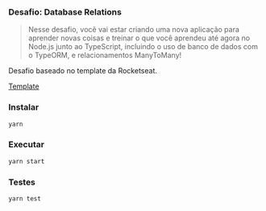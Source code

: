 ### Desafio: Database Relations

> Nesse desafio, você vai estar criando uma nova aplicação para aprender novas coisas e treinar o que você aprendeu até agora no Node.js junto ao TypeScript, incluindo o uso de banco de dados com o TypeORM, e relacionamentos ManyToMany!

Desafio baseado no template da Rocketseat.

[Template](https://github.com/Rocketseat/gostack-template-typeorm-relations)

### Instalar

```js
yarn
```

### Executar

```js
yarn start
```

### Testes

```js
yarn test
```
